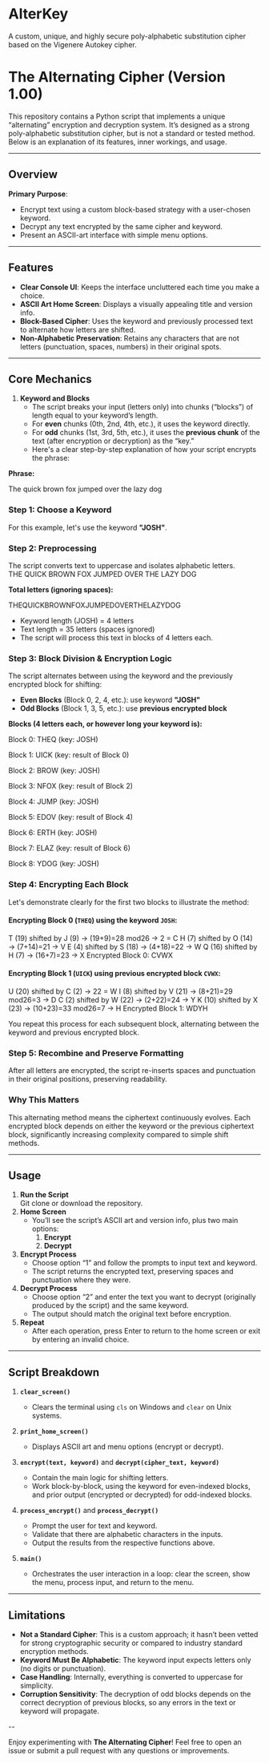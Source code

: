# AlterKey
A custom, unique, and highly secure poly-alphabetic substitution cipher based on the Vigenere Autokey cipher.

# The Alternating Cipher (Version 1.00)

This repository contains a Python script that implements a unique “alternating” encryption and decryption system. It’s designed as a strong poly-alphabetic substitution cipher, but is not a standard or tested method. Below is an explanation of its features, inner workings, and usage.

---

## Overview

**Primary Purpose**:  
- Encrypt text using a custom block-based strategy with a user-chosen keyword.  
- Decrypt any text encrypted by the same cipher and keyword.  
- Present an ASCII-art interface with simple menu options.

---

## Features

- **Clear Console UI**: Keeps the interface uncluttered each time you make a choice.
- **ASCII Art Home Screen**: Displays a visually appealing title and version info.
- **Block-Based Cipher**: Uses the keyword and previously processed text to alternate how letters are shifted.
- **Non-Alphabetic Preservation**: Retains any characters that are not letters (punctuation, spaces, numbers) in their original spots.

---

## Core Mechanics

1. **Keyword and Blocks**  
   - The script breaks your input (letters only) into chunks (“blocks”) of length equal to your keyword’s length.
   - For **even** chunks (0th, 2nd, 4th, etc.), it uses the keyword directly.
   - For **odd** chunks (1st, 3rd, 5th, etc.), it uses the **previous chunk** of the text (after encryption or decryption) as the “key.”
   - Here's a clear step-by-step explanation of how your script encrypts the phrase:

**Phrase:**  

The quick brown fox jumped over the lazy dog

### Step 1: Choose a Keyword  
For this example, let's use the keyword **"JOSH"**.

### Step 2: Preprocessing
The script converts text to uppercase and isolates alphabetic letters.  
THE QUICK BROWN FOX JUMPED OVER THE LAZY DOG

**Total letters (ignoring spaces):**  

THEQUICKBROWNFOXJUMPEDOVERTHELAZYDOG

- Keyword length (JOSH) = 4 letters
- Text length = 35 letters (spaces ignored)
- The script will process this text in blocks of 4 letters each.

### Step 3: Block Division & Encryption Logic  
The script alternates between using the keyword and the previously encrypted block for shifting:

- **Even Blocks** (Block 0, 2, 4, etc.): use keyword **"JOSH"**
- **Odd Blocks** (Block 1, 3, 5, etc.): use **previous encrypted block**

**Blocks (4 letters each, or however long your keyword is):**  

Block 0: THEQ (key: JOSH)

Block 1: UICK (key: result of Block 0)

Block 2: BROW (key: JOSH)

Block 3: NFOX (key: result of Block 2)

Block 4: JUMP (key: JOSH)

Block 5: EDOV (key: result of Block 4)

Block 6: ERTH (key: JOSH)

Block 7: ELAZ (key: result of Block 6)

Block 8: YDOG (key: JOSH)

### Step 4: Encrypting Each Block
Let's demonstrate clearly for the first two blocks to illustrate the method:

#### Encrypting Block 0 (`THEQ`) using the keyword `JOSH`:
T (19) shifted by J (9)  → (19+9)=28 mod26 → 2 = C
H (7) shifted by O (14) → (7+14)=21 → V
E (4) shifted by S (18) → (4+18)=22 → W
Q (16) shifted by H (7) → (16+7)=23 → X
Encrypted Block 0: CVWX

#### Encrypting Block 1 (`UICK`) using previous encrypted block `CVWX`:
U (20) shifted by C (2) → 22 = W
I (8) shifted by V (21) → (8+21)=29 mod26=3 → D
C (2) shifted by W (22) → (2+22)=24 → Y
K (10) shifted by X (23) → (10+23)=33 mod26=7 → H
Encrypted Block 1: WDYH

You repeat this process for each subsequent block, alternating between the keyword and previous encrypted block.

### Step 5: Recombine and Preserve Formatting
After all letters are encrypted, the script re-inserts spaces and punctuation in their original positions, preserving readability.

### Why This Matters
This alternating method means the ciphertext continuously evolves. Each encrypted block depends on either the keyword or the previous ciphertext block, significantly increasing complexity compared to simple shift methods.

---

## Usage

1. **Run the Script**  
  Git clone or download the repository.
2. **Home Screen**  
   - You’ll see the script’s ASCII art and version info, plus two main options:
     1. **Encrypt**  
     2. **Decrypt**
3. **Encrypt Process**  
   - Choose option “1” and follow the prompts to input text and keyword.
   - The script returns the encrypted text, preserving spaces and punctuation where they were.
4. **Decrypt Process**  
   - Choose option “2” and enter the text you want to decrypt (originally produced by the script) and the same keyword.
   - The output should match the original text before encryption.
5. **Repeat**  
   - After each operation, press Enter to return to the home screen or exit by entering an invalid choice.

---

## Script Breakdown

1. **`clear_screen()`**  
   - Clears the terminal using `cls` on Windows and `clear` on Unix systems.

2. **`print_home_screen()`**  
   - Displays ASCII art and menu options (encrypt or decrypt).

3. **`encrypt(text, keyword)`** and **`decrypt(cipher_text, keyword)`**  
   - Contain the main logic for shifting letters.  
   - Work block-by-block, using the keyword for even-indexed blocks, and prior output (encrypted or decrypted) for odd-indexed blocks.

4. **`process_encrypt()`** and **`process_decrypt()`**  
   - Prompt the user for text and keyword.  
   - Validate that there are alphabetic characters in the inputs.  
   - Output the results from the respective functions above.

5. **`main()`**  
   - Orchestrates the user interaction in a loop: clear the screen, show the menu, process input, and return to the menu.

---

## Limitations

- **Not a Standard Cipher**: This is a custom approach; it hasn’t been vetted for strong cryptographic security or compared to industry standard encryption methods.
- **Keyword Must Be Alphabetic**: The keyword input expects letters only (no digits or punctuation).  
- **Case Handling**: Internally, everything is converted to uppercase for simplicity.  
- **Corruption Sensitivity**: The decryption of odd blocks depends on the correct decryption of previous blocks, so any errors in the text or keyword will propagate.

--

Enjoy experimenting with **The Alternating Cipher**! Feel free to open an issue or submit a pull request with any questions or improvements.
